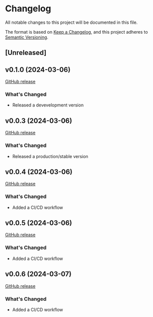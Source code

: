 # Changelog

All notable changes to this project will be documented in this file.

The format is based on [Keep a Changelog](https://keepachangelog.com/en/1.1.0/),
and this project adheres to [Semantic Versioning](https://semver.org/spec/v2.0.0.html).

## [Unreleased]



## v0.1.0 (2024-03-06)

[GitHub release](https://github.com/sadnanalmanir/release-example/releases/tag/v0.0.2dev1)


### What's Changed

* Released a devevelopment version 

## v0.0.3 (2024-03-06)

[GitHub release](https://github.com/sadnanalmanir/release-example/releases/tag/v0.0.3)


### What's Changed

* Released a production/stable version 

## v0.0.4 (2024-03-06)

[GitHub release](https://github.com/sadnanalmanir/release-example/releases/tag/v0.0.4)


### What's Changed

* Added a CI/CD workflow

## v0.0.5 (2024-03-06)

[GitHub release](https://github.com/sadnanalmanir/release-example/releases/tag/v0.0.5)


### What's Changed

* Added a CI/CD workflow

## v0.0.6 (2024-03-07)

[GitHub release](https://github.com/sadnanalmanir/release-example/releases/tag/v0.0.6)


### What's Changed

* Added a CI/CD workflow
